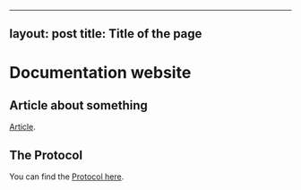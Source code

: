   ---
  layout: post
  title: Title of the page
  ---
  
  # Documentation website

  ## Article about something
  [Article](./article.pdf).
  
  ## The Protocol

  You can find the [Protocol here](./protocol.pdf).
